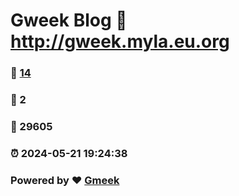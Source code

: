 # Gweek Blog :link: http://gweek.myla.eu.org 
### :page_facing_up: [14](http://gweek.myla.eu.org/tag.html) 
### :speech_balloon: 2 
### :hibiscus: 29605 
### :alarm_clock: 2024-05-21 19:24:38 
### Powered by :heart: [Gmeek](https://github.com/Meekdai/Gmeek)
